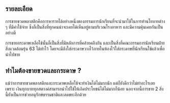 ## รายละเอียด
การขายขวดพลาสติกคือการหารายได้อย่างหนึ่งของกรรมการนักเรียนที่จะนำมาใช้ในการทำนโยบายต่าง ๆ ที่มีค่าใช้จ่าย ซึ่งก็เป็นสิ่งที่ทุกคนน่าจะเคยได้เห็นอยู่ตามบริเวณโรงอาหาร และมีความคุ้นเคยกันเป็นอย่างดี

การขายกระดาษเหลือใช้นั้นก็เป็นสิ่งที่มีหลักการที่คล้ายคลึงกัน และเป็นสิ่งที่คณะกรรมการนักเรียนฝ่ายสิ่งแวดล้อมรุ่น 63 ได้ทำไว้ โดยจะมีลังใส่กระดาษวางไว้ภายในห้องไว้ใส่กระดาษที่นักเรียนใช้แล้วเพื่อนำไปขาย

## ทำไมต้องขายขวดและกระดาษ ?
แม้ว่าการขายขวดพลาสติกและกระดาษเหลือใช้จะทำเงินได้ไม่มากนัก แต่ก็ยังดีกว่าไม่ทำอะไรเลย เพราะ เงินทุกบาททุกสตางค์สามารถนำไปใช้ให้เกิดประโยชน์ได้ไม่มากก็น้อย นอกจากนี้การขาย 2 สิ่งนี้ยังเป็นการช่วยอนุรักษ์ธรรมชาติและลดขยะอีกด้วย
<!--stackedit_data:
eyJoaXN0b3J5IjpbMTUwMDQ4MTE1NSwxNTM1NjAyMzQ2LDYwMz
EyMTY5LDE1NDY0Mjc2NjYsLTEzNTc0NTI5NDAsLTIwODg3NDY2
MTJdfQ==
-->